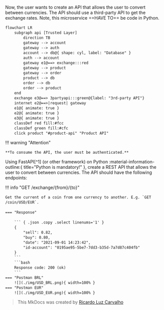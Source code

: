 
Now, the user wants to create an API that allows the user to convert between currencies. The API should use a third-party API to get the exchange rates. Note, this microservice ==HAVE TO== be code in Python.

``` mermaid
flowchart LR
    subgraph api [Trusted Layer]
        direction TB
        gateway --> account
        gateway --> auth
        account --> db@{ shape: cyl, label: "Database" }
        auth --> account
        gateway e1@==> exchange:::red
        gateway --> product
        gateway --> order
        product --> db
        order --> db
        order --> product
    end
    exchange e3@==> 3partyapi:::green@{label: "3rd-party API"}
    internet e2@==>|request| gateway
    e1@{ animate: true }
    e2@{ animate: true }
    e3@{ animate: true }
    classDef red fill:#fcc
    classDef green fill:#cfc
    click product "#product-api" "Product API"
```

!!! warning "Attention"

    **To consume the API, the user must be authenticated.**


Using FastAPI[^1] (or other framework) on Python :material-information-outline:{ title="Python is mandatory!" }, create a REST API that allows the user to convert between currencies. The API should have the following endpoints:

!!! info "GET /exchange/{from}/{to}"

    Get the current of a coin from one currency to another. E.g. `GET /coin/USD/EUR`.

    === "Response"

        ``` { .json .copy .select linenums='1' }
        {
            "sell": 0.82,
            "buy": 0.80,
            "date": "2021-09-01 14:23:42",
            "id-account": "0195ae95-5be7-7dd3-b35d-7a7d87c404fb"
        }
        ```
        ```bash
        Response code: 200 (ok)
        ```
    === "Postman BRL"
        ![](./img/USD_BRL.png){ width=100% }
    === "Postman EUR"
        ![](./img/USD_EUR.png){ width=100% }

> This MkDocs was created by [Ricardo Luz Carvalho](https://github.com/RicardolCarvalho)